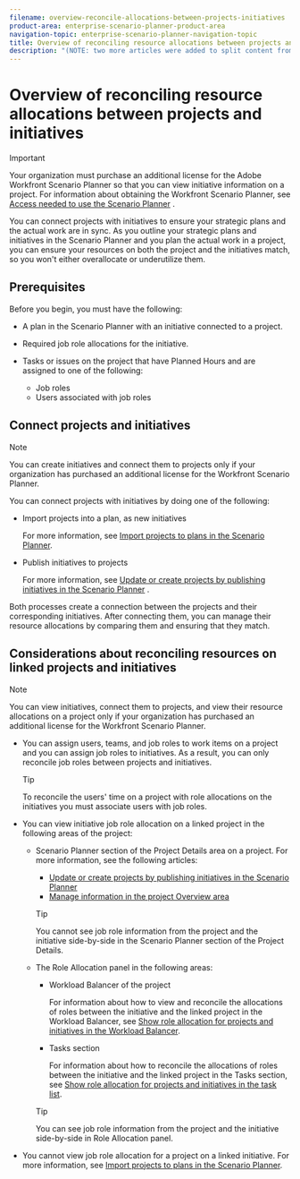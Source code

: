 ```yaml
---
filename: overview-reconcile-allocations-between-projects-initiatives
product-area: enterprise-scenario-planner-product-area
navigation-topic: enterprise-scenario-planner-navigation-topic
title: Overview of reconciling resource allocations between projects and initiatives
description: "(NOTE: two more articles were added to split content from here according to where the reconciling can happen)"
---
```


# Overview of reconciling resource allocations between projects and initiatives

>[!IMPORTANT]
>
>Your organization must purchase an additional license for the Adobe Workfront Scenario Planner so that you can view initiative information on a project. For information about obtaining the Workfront Scenario Planner, see [Access needed to use the Scenario Planner](../scenario-planner/access-needed-to-use-sp.md) .

<!--
<p data-mc-conditions="QuicksilverOrClassic.Draft mode">(NOTE: two more articles were added to split content from here according to where the reconciling can happen) </p>
-->

You can connect projects with initiatives to ensure your strategic plans and the actual work are in sync. As you outline your strategic plans and initiatives in the Scenario Planner and you plan the actual work in a project, you can ensure your resources on both the project and the initiatives match, so you won't either overallocate or underutilize them.

## Prerequisites

Before you begin, you must have the following:

* A plan in the Scenario Planner with an initiative connected to a project. 
* Required job role allocations for the initiative. 
* Tasks or issues on the project that have Planned Hours and are assigned to one of the following:

   * Job roles
   * Users associated with job roles

## Connect projects and initiatives

>[!NOTE]
>
>You can create initiatives and connect them to projects only if your organization has purchased an additional license for the Workfront Scenario Planner.

You can connect projects with initiatives by doing one of the following:

* Import projects into a plan, as new initiatives

  For more information, see [Import projects to plans in the Scenario Planner](../scenario-planner/import-projects-to-plans.md).

* Publish initiatives to projects

  For more information, see [Update or create projects by publishing initiatives in the Scenario Planner](../scenario-planner/publish-scenarios-update-projects.md) .

Both processes create a connection between the projects and their corresponding initiatives. After connecting them, you can manage their resource allocations by comparing them and ensuring that they match.

## Considerations about reconciling resources on linked projects and initiatives

>[!NOTE]
>
>You can view initiatives, connect them to projects, and view their resource allocations on a project only if your organization has purchased an additional license for the Workfront Scenario Planner.

* You can assign users, teams, and job roles to work items on a project and you can assign job roles to initiatives. As a result, you can only reconcile job roles between projects and initiatives.

  >[!TIP]
  >
  >To reconcile the users' time on a project with role allocations on the initiatives you must associate users with job roles.

* You can view initiative job role allocation on a linked project in the following areas of the project:

   * Scenario Planner section of the Project&nbsp;Details area on a project. For more information, see the following articles:

      * [Update or create projects by publishing initiatives in the Scenario Planner](../scenario-planner/publish-scenarios-update-projects.md) 
      * [Manage information in the project Overview area](../manage-work/projects/manage-projects/understand-project-overview-area.md)

     >[!TIP]
     >
     >You cannot see job role information from the project and the initiative side-by-side in the Scenario Planner section of the Project Details.

   * The Role Allocation panel in the following areas:

      * Workload Balancer of the project

        For information about how to view and reconcile the allocations of roles between the initiative and the linked project in the Workload Balancer, see [Show role allocation for projects and initiatives in the Workload Balancer](../scenario-planner/show-role-allocation-workload-balancer.md). 
      
      * Tasks section

        For information about how to reconcile the allocations of roles between the initiative and the linked project in the Tasks section, see [Show role allocation for projects and initiatives in the task list](../scenario-planner/show-role-allocation-task-list-nwe.md).

     >[!TIP]
     >
     >You can see job role information from the project and the initiative side-by-side in Role Allocation panel.

* You cannot view job role allocation for a project on a linked initiative. For more information, see [Import projects to plans in the Scenario Planner](../scenario-planner/import-projects-to-plans.md). 

  <!--
  <MadCap:conditionalText data-mc-conditions="QuicksilverOrClassic.Draft mode">
  (NOTE: this might change - project job role visibility into initiative)
  </MadCap:conditionalText>
  -->

##  

